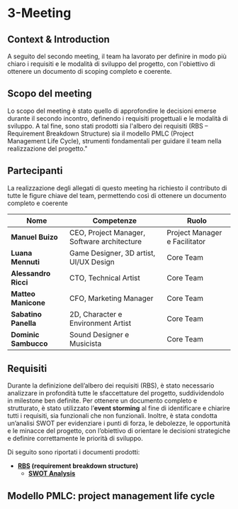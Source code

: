 # 3-Meeting

## Context & Introduction

A seguito del secondo meeting, il team ha lavorato per definire in modo più
chiaro i requisiti e le modalità di sviluppo del progetto, con l'obiettivo di
ottenere un documento di scoping completo e coerente.

## Scopo del meeting

Lo scopo del meeting è stato quello di approfondire le decisioni emerse durante
il secondo incontro, definendo i requisiti progettuali e le modalità di sviluppo.
A tal fine, sono stati prodotti sia l'albero dei requisiti (RBS –
Requirement Breakdown Structure) sia il modello PMLC (Project Management Life Cycle),
strumenti fondamentali per guidare il team nella realizzazione del progetto."

## Partecipanti

La realizzazione degli allegati di questo meeting ha richiesto il contributo
di tutte le figure chiave del team, permettendo così di ottenere un
documento completo e coerente

| Nome                 | Competenze                                  | Ruolo                         |
|----------------------|---------------------------------------------|-------------------------------|
| **Manuel Buizo**     | CEO, Project Manager, Software architecture | Project Manager e Facilitator |
| **Luana Mennuti**    | Game Designer, 3D artist, UI/UX Design      | Core Team                     |
| **Alessandro Ricci** | CTO, Technical Artist                       | Core Team                     |
| **Matteo Manicone**  | CFO, Marketing Manager                      | Core Team                     |
| **Sabatino Panella** | 2D, Character e Environment Artist          | Core Team                     |
| **Dominic Sambucco** | Sound Designer e Musicista                  | Core Team                     |

## Requisiti

Durante la definizione dell’albero dei requisiti (RBS), è stato necessario analizzare
in profondità tutte le sfaccettature del progetto, suddividendolo in milestone ben
definite.
Per ottenere un documento completo e strutturato, è stato utilizzato l’**event storming**
al fine di identificare e chiarire tutti i requisiti, sia funzionali che non
funzionali.
Inoltre, è stata condotta un’analisi SWOT per evidenziare i punti di forza,
le debolezze, le opportunità e le minacce del progetto, con l’obiettivo di orientare
le decisioni strategiche e definire correttamente le priorità di sviluppo.

Di seguito sono riportati i documenti prodotti:

- **[RBS](RBS.md) (requirement breakdown structure)**
    - **[SWOT Analysis](SWOT-Analysis.md)**

## Modello PMLC: project management life cycle

[//]: # (- **[PMLC]&#40;PMLC.md&#41;**)
